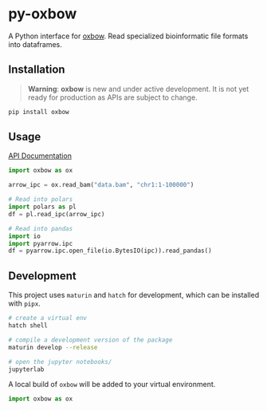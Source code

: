 # py-oxbow

A Python interface for [oxbow](https://github.com/abdenlab/oxbow).
Read specialized bioinformatic file formats into dataframes.

## Installation

> **Warning**: **oxbow** is new and under active development. It is not yet
> ready for production as APIs are subject to change.

```sh
pip install oxbow
```

## Usage

[API Documentation](https://abdenlab.org/oxbow/)

```python
import oxbow as ox

arrow_ipc = ox.read_bam("data.bam", "chr1:1-100000")

# Read into polars
import polars as pl
df = pl.read_ipc(arrow_ipc)

# Read into pandas
import io
import pyarrow.ipc
df = pyarrow.ipc.open_file(io.BytesIO(ipc)).read_pandas()
```

## Development

This project uses `maturin` and `hatch` for development, which can be installed with `pipx`.

```sh
# create a virtual env
hatch shell

# compile a development version of the package
maturin develop --release

# open the jupyter notebooks/
jupyterlab
```

A local build of `oxbow` will be added to your virtual environment.

```python
import oxbow as ox
```
